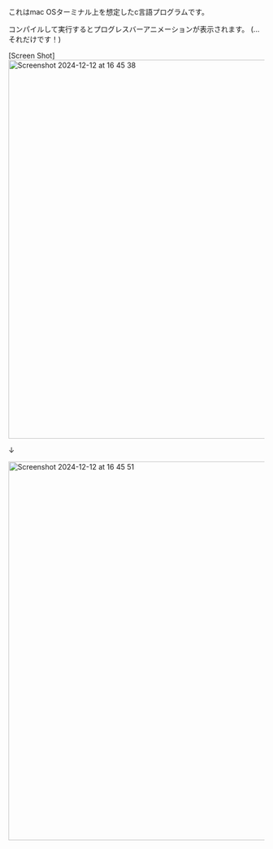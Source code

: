 これはmac OSターミナル上を想定したc言語プログラムです。

コンパイルして実行するとプログレスバーアニメーションが表示されます。
(...それだけです！)

[Screen Shot]
<img width="746" alt="Screenshot 2024-12-12 at 16 45 38" src="https://github.com/user-attachments/assets/357caa8a-f1ba-4494-84f9-b91e6260080e" />

  ↓

<img width="746" alt="Screenshot 2024-12-12 at 16 45 51" src="https://github.com/user-attachments/assets/4c4a61b5-c648-498c-9026-602b867a9896" />
